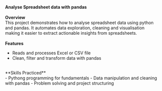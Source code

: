 **Analyse Spreadsheet data with pandas**
<br>
<br>
**Overview**
<br>
This project demonstrates how to analyse spreadsheet data using python and pandas. It automates data exploration, cleaning and visualisation making it easier to extract actionable insights from spreadsheets.
<br>
<br>
**Features**
<br>
- Reads and processes Excel or CSV file
- Clean, filter and transform data with pandas
<br>
**Skills Practiced**
<br>
- Pythong programming for fundamentals
- Data manipulation and cleaning with pandas
- Problem solving and project structuring
